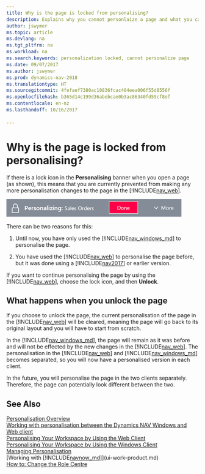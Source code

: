 ```yaml
---
title: Why is the page is locked from personalising?
description: Explains why you cannot personlaize a page and what you can do to unlock it so you can personalise it.
author: jswymer
ms.topic: article
ms.devlang: na
ms.tgt_pltfrm: na
ms.workload: na
ms.search.keywords: personalization locked, cannot personalize page
ms.date: 09/07/2017
ms.author: jswymer
ms.prod: dynamics-nav-2018
ms.translationtype: HT
ms.sourcegitcommit: 4fefaef7380ac10836fcac404eea006f55d8556f
ms.openlocfilehash: b365d14c199d36abebcae0b3ac86340fd59cf8ef
ms.contentlocale: en-nz
ms.lasthandoff: 10/16/2017

---
```

# <a name="why-is-the-page-is-locked-from-personalizing"></a>Why is the page is locked from personalising?
If there is a lock icon in the **Personalising** banner when you open a page (as shown), this means that you are currently prevented from making any more personalisation changes to the page in the [!INCLUDE[nav_web](includes/nav_web_md.md)].

![Personalise Lock](media/personalization-locked.png "Personalise lock")

There can be two reasons for this:
1.  Until now, you have only used the [!INCLUDE[nav_windows_md](includes/nav_windows_md.md)] to personalise the page.

2. You have used the [!INCLUDE[nav_web](includes/nav_web_md.md)] to personalise the page before, but it was done using a [!INCLUDE[nav2017](includes/nav2017.md)] or earlier version.   

If you want to continue personalising the page by using the [!INCLUDE[nav_web](includes/nav_web_md.md)], choose the lock icon, and then **Unlock**.

## <a name="what-happens-when-you-unlock-the-page"></a>What happens when you unlock the page
If you choose to unlock the page, the current personalisation of the page in the [!INCLUDE[nav_web](includes/nav_web_md.md)] will be cleared, meaning the page will go back to its original layout and you will have to start from scratch.

In the [!INCLUDE[nav_windows_md](includes/nav_windows_md.md)], the page will remain as it was before and will not be effected by the new changes in the [!INCLUDE[nav_web](includes/nav_web_md.md)]. The personalisation in the [!INCLUDE[nav_web](includes/nav_web_md.md)] and [!INCLUDE[nav_windows_md](includes/nav_windows_md.md)] becomes separated, so you will now have a personalised version in each client. 

In the future, you will personalise the page in the two clients separately. Therefore, the page can potentially look different between the two.

## <a name="see-also"></a>See Also
[Personalisation Overview](ui-personalization-overview.md)  
[Working with personalisation between the Dynamics NAV Windows and Web client](ui-personalization-overview.md#PersonalizationWinWeb)  
[Personalising Your Workspace by Using the Web Client](ui-personalization-user.md)  
[Personalising Your Workspace by Using the Windows Client](ui-personalization-windows-client.md)  
[Managing Personalisation](ui-personalization-manage.md)  
[Working with [!INCLUDE[navnow_md](includes/navnow_md.md)]](ui-work-product.md)  
[How to: Change the Role Centre](change-role.md)  

